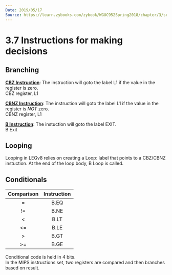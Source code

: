 ```yaml
---
Date: 2019/05/17
Source: https://learn.zybooks.com/zybook/WGUC952Spring2018/chapter/3/section/7
---
```


# 3.7 Instructions for making decisions

## Branching

<u>**CBZ Instruction**</u>: The instruction will goto the label L1 if the value in the register is zero.  
CBZ register, L1

<u>**CBNZ Instruction**</u>: The instruction will goto the label L1 if the value in the register is _NOT_ zero.  
CBNZ register, L1

<u>**B Instruction**</u>: The instuction will goto the label EXIT.  
B Exit

## Looping

Looping in LEGv8 relies on creating a Loop: label that points to a CBZ/CBNZ instuction. At the end of the loop body, B Loop is called.

## Conditionals

| Comparison | Instruction |
| :--------: | :---------: |
|     =      |    B.EQ     |
|     !=     |    B.NE     |
|     <      |    B.LT     |
|     <=     |    B.LE     |
|     >      |    B.GT     |
|     >=     |    B.GE     |

Conditional code is held in 4 bits.  
In the MIPS instructions set, two registers are compared and then branches based on result.
